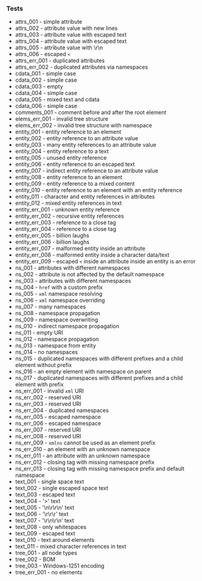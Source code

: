 ### Tests

- attrs_001 - simple attribute
- attrs_002 - attribute value with new lines
- attrs_003 - attribute value with escaped text
- attrs_004 - attribute value with escaped text
- attrs_005 - attribute value with \r\n
- attrs_006 - escaped `<`
- attrs_err_001 - duplicated attributes
- attrs_err_002 - duplicated attributes via namespaces
- cdata_001 - simple case
- cdata_002 - simple case
- cdata_003 - empty
- cdata_004 - simple case
- cdata_005 - mixed text and cdata
- cdata_006 - simple case
- comments_001 - comment before and after the root element
- elems_err_001 - invalid tree structure
- elems_err_002 - invalid tree structure with namespace
- entity_001 - entity reference to an element
- entity_002 - entity reference to an attribute value
- entity_003 - many entity references to an attribute value
- entity_004 - entity reference to a text
- entity_005 - unused entity reference
- entity_006 - entity reference to an escaped text
- entity_007 - indirect entity reference to an attribute value
- entity_008 - entity reference to an element
- entity_009 - entity reference to a mixed content
- entity_010 - entity reference to an element with an entity reference
- entity_011 - character and entity references in attributes
- entity_012 - mixed entity references in text
- entity_err_001 - unknown entity reference
- entity_err_002 - recursive entity references
- entity_err_003 - reference to a close tag
- entity_err_004 - reference to a close tag
- entity_err_005 - billion laughs
- entity_err_006 - billion laughs
- entity_err_007 - malformed entity inside an attribute
- entity_err_008 - malformed entity inside a character data/text
- entity_err_009 - escaped `<` inside an attribute inside an entity is an error
- ns_001 - attributes with different namespaces
- ns_002 - attribute is not affected by the default namespace
- ns_003 - attributes with different namespaces
- ns_004 - `href` with a custom prefix
- ns_005 - `xml` namespace resolving
- ns_006 - `xml` namespace overriding
- ns_007 - many namespaces
- ns_008 - namespace propagation
- ns_009 - namespace overwriting
- ns_010 - indirect namespace propagation
- ns_011 - empty URI
- ns_012 - namespace propagation
- ns_013 - namespace from entity
- ns_014 - no namespaces
- ns_015 - duplicated namespaces with different prefixes and a child element without prefix
- ns_016 - an empty element with namespace on parent
- ns_017 - duplicated namespaces with different prefixes and a child element with prefix
- ns_err_001 - invalid `xml` URI
- ns_err_002 - reserved URI
- ns_err_003 - reserved URI
- ns_err_004 - duplicated namespaces
- ns_err_005 - escaped namespace
- ns_err_006 - escaped namespace
- ns_err_007 - reserved URI
- ns_err_008 - reserved URI
- ns_err_009 - `xmlns` cannot be used as an element prefix
- ns_err_010 - an element with an unknown namespace
- ns_err_011 - an attribute with an unknown namespace
- ns_err_012 - closing tag with missing namespace prefix
- ns_err_013 - closing tag with missing namespace prefix and default namespace
- text_001 - single space text
- text_002 - single escaped space text
- text_003 - escaped text
- text_004 - '>' text
- text_005 - '\n\r\r\n' text
- text_006 - '\r\r\r' text
- text_007 - '\r\n\r\n' text
- text_008 - only whitespaces
- text_009 - escaped text
- text_010 - text around elements
- text_011 - mixed character references in text
- tree_001 - all node types
- tree_002 - BOM
- tree_003 - Windows-1251 encoding
- tree_err_001 - no elements
